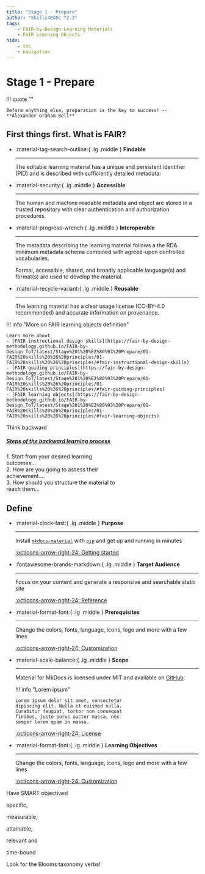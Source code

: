 ```yaml
---
title: "Stage 1 - Prepare"
author: "Skills4EOSC T2.3"
tags: 
    - FAIR-by-Design Learning Materials
    - FAIR Learning Objects
hide:
    - toc
    - navigation
---
```


# Stage 1 - Prepare

!!! quote ""

    Before anything else, preparation is the key to success! -- **Alexander Graham Bell​**

## First things first. What is FAIR?

<div class="grid cards" markdown>

-   :material-tag-search-outline:{ .lg .middle } __Findable__

    ---

    The editable learning material has a unique and persistent identifier (PID) and is described with sufficiently detailed metadata.

-   :material-security:{ .lg .middle } __Accessible__

    ---

    The human and machine readable metadata and object are stored in a trusted repository with clear authentication and authorization procedures.

-   :material-progress-wrench:{ .lg .middle } __Interoperable__

    ---

    The metadata describing the learning material follows a the RDA minimum metadata schema combined with agreed-upon controlled vocabularies.

    Formal, accessible, shared, and broadly applicable language(s) and format(s) are used to develop the material.

-   :material-recycle-variant:{ .lg .middle } __Reusable__

    ---

    The learning material has a clear usage license (CC-BY-4.0 recommended) and accurate information on provenance.

</div>

!!! info "More on FAIR learning objects definition"

    Learn more about 
    - [FAIR instructional design skills](https://fair-by-design-methodology.github.io/FAIR-by-Design_ToT/latest/Stage%201%20%E2%80%93%20Prepare/01-FAIR%20skills%20%26%20principles/01-FAIR%20skills%20%26%20principles/#fair-instructional-design-skills)
    - [FAIR guiding principles](https://fair-by-design-methodology.github.io/FAIR-by-Design_ToT/latest/Stage%201%20%E2%80%93%20Prepare/01-FAIR%20skills%20%26%20principles/01-FAIR%20skills%20%26%20principles/#fair-guiding-principles)
    - [FAIR learning objects](https://fair-by-design-methodology.github.io/FAIR-by-Design_ToT/latest/Stage%201%20%E2%80%93%20Prepare/01-FAIR%20skills%20%26%20principles/01-FAIR%20skills%20%26%20principles/#fair-learning-objects)

<div class="row">
  <div class="col-sm-4">
    <div class="card text-white bg-primary mb-3" style="max-width: 18rem;">
      <div class="card-header"><i class="fa fa-fast-backward" aria-hidden="true"></i> Think backward</div>
      <div class="card-body">
        <h5 class="card-title"><a href="https://fair-by-design-methodology.github.io/FAIR-by-Design_ToT/latest/Stage%201%20%E2%80%93%20Prepare/02-Preparing%20FAIR%20Learning%20Objects/02-Preparing%20FAIR%20Learning%20Objects_cont/#backward-instructional-design-process">Steps of the backward learning process</a></h5>
        <p class="card-text">1. Start from your desired learning outcomes... </br>2. How are you going to assess their achievement.... </br>3. How should you structure the material to reach them...</p>
      </div>
    </div>
  </div>
</div>

## Define

<div class="grid cards" markdown>

-   :material-clock-fast:{ .lg .middle } __Purpose__

    ---

    Install [`mkdocs-material`](#) with [`pip`](#) and get up
    and running in minutes

    [:octicons-arrow-right-24: Getting started](https://google.com)

-   :fontawesome-brands-markdown:{ .lg .middle } __Target Audience__

    ---

    Focus on your content and generate a responsive and searchable static site

    [:octicons-arrow-right-24: Reference](https://google.com)

-   :material-format-font:{ .lg .middle } __Prerequisites__

    ---

    Change the colors, fonts, language, icons, logo and more with a few lines

    [:octicons-arrow-right-24: Customization](https://google.com)

-   :material-scale-balance:{ .lg .middle } __Scope__

    ---

    Material for MkDocs is licensed under MIT and available on [GitHub](https://github.com)

    !!! info "Lorem ipsum"

        Lorem ipsum dolor sit amet, consectetur
        dipiscing elit. Nulla et euismod nulla.
        Curabitur feugiat, tortor non consequat
        finibus, justo purus auctor massa, nec
        semper lorem quam in massa.

    [:octicons-arrow-right-24: License](https://google.com)
    
-   :material-format-font:{ .lg .middle } __Learning Objectives__

    ---

    Change the colors, fonts, language, icons, logo and more with a few lines

    [:octicons-arrow-right-24: Customization](https://google.com)

</div>



Have SMART objectives! ​

specific, ​

measurable, ​

attainable, ​

relevant and ​

time-bound​



Look for the Blooms taxonomy verbs!​


